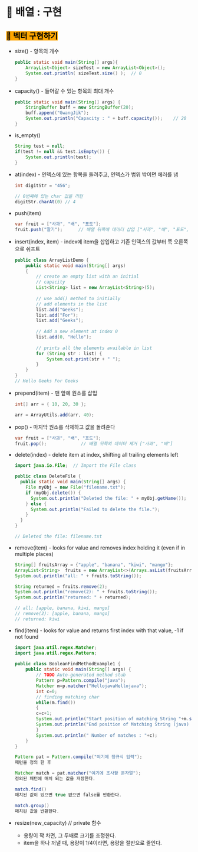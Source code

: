 # 🐢 배열 : 구현

## <mark style="background-color:orange;">**🫧 벡터 구현하기**</mark>

*   size() - 항목의 개수

    ```java
    public static void main(String[] args){
        ArrayList<Object> sizeTest = new ArrayList<Object>();
        System.out.println( sizeTest.size() );  // 0
    }
    ```
*   capacity() - 들어갈 수 있는 항목의 최대 개수

    ```java
    public static void main(String[] args) {
        StringBuffer buff = new StringBuffer(20);
        buff.append("GwangJik");
        System.out.println("Capacity : " + buff.capacity());    // 20
    }
    ```
*   is\_empty()

    ```java
    String test = null;
    if(test != null && test.isEmpty()) {
        System.out.println(test);
    }
    ```
*   at(index) - 인덱스에 있는 항목을 돌려주고, 인덱스가 범위 밖이면 에러를 냄

    ```java
    int digitStr = "456";

    // 0번째에 있는 char 값을 리턴
    digitStr.charAt(0) // 4
    ```
*   push(item)

    ```java
    var fruit = ["사과", "배", "포도"];
    fruit.push("딸기");      // 배열 뒤쪽에 데이터 삽입 ["사과", "배", "포도", "딸기"]
    ```
*   insert(index, item) - index에 item을 삽입하고 기존 인덱스의 값부터 쭉 오른쪽으로 쉬프트

    ```java
    public class ArrayListDemo {
        public static void main(String[] args)
        {
            // create an empty list with an initial
            // capacity
            List<String> list = new ArrayList<String>(5);
     
            // use add() method to initially
            // add elements in the list
            list.add("Geeks");
            list.add("For");
            list.add("Geeks");
           
            // Add a new element at index 0
            list.add(0, "Hello");
           
            // prints all the elements available in list
            for (String str : list) {
                System.out.print(str + " ");
            }
        }
    }
    // Hello Geeks For Geeks
    ```
*   prepend(item) - 맨 앞에 원소를 삽입

    ```java
    int[] arr = { 10, 20, 30 };

    arr = ArrayUtils.add(arr, 40);
    ```
*   pop() - 마지막 원소를 삭제하고 값을 돌려준다

    ```java
    var fruit = ["사과", "배", "포도"];
    fruit.pop();             // 배열 뒤쪽의 데이터 제거 ["사과", "배"]
    ```
*   delete(index) - delete item at index, shifting all trailing elements left

    ```java
    import java.io.File;  // Import the File class

    public class DeleteFile {
      public static void main(String[] args) { 
        File myObj = new File("filename.txt"); 
        if (myObj.delete()) { 
          System.out.println("Deleted the file: " + myObj.getName());
        } else {
          System.out.println("Failed to delete the file.");
        } 
      } 
    }

    // Deleted the file: filename.txt
    ```
*   remove(item) - looks for value and removes index holding it (even if in multiple places)

    ```java
    String[] fruitsArray = {"apple", "banana", "kiwi", "mango"};
    ArrayList<String>  fruits = new ArrayList<>(Arrays.asList(fruitsArray));
    System.out.println("all: " + fruits.toString());

    String returned = fruits.remove(2);
    System.out.println("remove(2): " + fruits.toString());
    System.out.println("returned: " + returned);

    // all: [apple, banana, kiwi, mango]
    // remove(2): [apple, banana, mango]
    // returned: kiwi
    ```
*   find(item) - looks for value and returns first index with that value, -1 if not found

    ```java
    import java.util.regex.Matcher;  
    import java.util.regex.Pattern;  
      
    public class BooleanFindMethodExample1 {  
        public static void main(String[] args) {  
            // TODO Auto-generated method stub  
            Pattern p=Pattern.compile("java");  
            Matcher m=p.matcher("HellojavaHellojava");  
            int c=0;  
            // finding matching char   
            while(m.find())  
            {  
            c=c+1;  
            System.out.println("Start position of matching String "+m.start());  
            System.out.println("End position of Matching String (java) "+m.end());  
            }  
            System.out.println(" Number of matches : "+c);  
        }  
    }
    ```

    ```java
    Pattern pat = Pattern.compile("여기에 정규식 입력"); 
    패턴을 정의 한 후

    Matcher match = pat.matcher("여기에 조사할 문자열");
    정의된 패턴에 매치 되는 값을 저장한다.

    match.find()
    매치된 값이 있으면 true 없으면 false를 반환한다.

    match.group()
    매치된 값을 반환한다.
    ```
* resize(new\_capacity) // private 함수
  * 용량이 꽉 차면, 그 두배로 크기를 조정한다.
  * item을 하나 꺼낼 때, 용량이 1/4이라면, 용량을 절반으로 줄인다.
